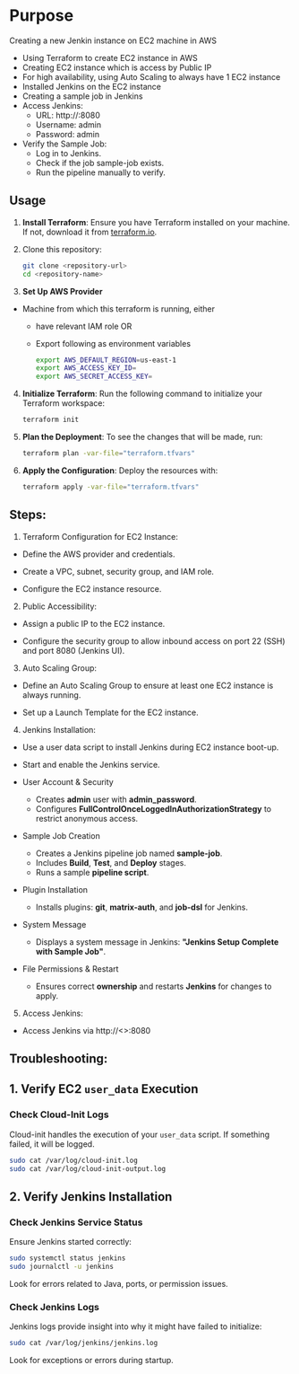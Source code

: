 # Purpose

Creating a new Jenkin instance on EC2 machine in AWS

- Using Terraform to create EC2 instance in AWS
- Creating EC2 instance which is access by Public IP
- For high availability, using Auto Scaling to always have 1 EC2 instance
- Installed Jenkins on the EC2 instance
- Creating a sample job in Jenkins
- Access Jenkins:
  - URL: http://<server-ip>:8080
  - Username: admin
  - Password: admin
- Verify the Sample Job:
  - Log in to Jenkins.
  - Check if the job sample-job exists.
  - Run the pipeline manually to verify.

## Usage

1. **Install Terraform**: Ensure you have Terraform installed on your machine. If not, download it from [terraform.io](https://www.terraform.io/downloads.html).

2. Clone this repository:

   ```bash
   git clone <repository-url>
   cd <repository-name>
   ```

3. **Set Up AWS Provider**

- Machine from which this terraform is running, either

  - have relevant IAM role OR
  - Export following as environment variables

    ```bash
    export AWS_DEFAULT_REGION=us-east-1
    export AWS_ACCESS_KEY_ID=
    export AWS_SECRET_ACCESS_KEY=
    ```

4. **Initialize Terraform**: Run the following command to initialize your Terraform workspace:

   ```bash
   terraform init
   ```

5. **Plan the Deployment**: To see the changes that will be made, run:

   ```bash
   terraform plan -var-file="terraform.tfvars"
   ```

6. **Apply the Configuration**: Deploy the resources with:

   ```bash
   terraform apply -var-file="terraform.tfvars"
   ```

## Steps:

1. Terraform Configuration for EC2 Instance:

- Define the AWS provider and credentials.

- Create a VPC, subnet, security group, and IAM role.

- Configure the EC2 instance resource.

2. Public Accessibility:

- Assign a public IP to the EC2 instance.

- Configure the security group to allow inbound access on port 22 (SSH) and port 8080 (Jenkins UI).

3. Auto Scaling Group:

- Define an Auto Scaling Group to ensure at least one EC2 instance is always running.

- Set up a Launch Template for the EC2 instance.

4. Jenkins Installation:

- Use a user data script to install Jenkins during EC2 instance boot-up.

- Start and enable the Jenkins service.

- User Account & Security

  - Creates **admin** user with **admin_password**.
  - Configures **FullControlOnceLoggedInAuthorizationStrategy** to restrict anonymous access.

- Sample Job Creation

  - Creates a Jenkins pipeline job named **sample-job**.
  - Includes **Build**, **Test**, and **Deploy** stages.
  - Runs a sample **pipeline script**.

- Plugin Installation

  - Installs plugins: **git**, **matrix-auth**, and **job-dsl** for Jenkins.

- System Message

  - Displays a system message in Jenkins: **"Jenkins Setup Complete with Sample Job"**.

- File Permissions & Restart
  - Ensures correct **ownership** and restarts **Jenkins** for changes to apply.

5. Access Jenkins:

- Access Jenkins via http://<<public-ip of instance>>:8080

## Troubleshooting:

## 1. Verify EC2 `user_data` Execution

### Check Cloud-Init Logs

Cloud-init handles the execution of your `user_data` script. If something failed, it will be logged.

```bash
sudo cat /var/log/cloud-init.log
sudo cat /var/log/cloud-init-output.log
```

## 2. Verify Jenkins Installation

### Check Jenkins Service Status

Ensure Jenkins started correctly:

```bash
sudo systemctl status jenkins
sudo journalctl -u jenkins
```
Look for errors related to Java, ports, or permission issues.

### Check Jenkins Logs

Jenkins logs provide insight into why it might have failed to initialize:

```bash
sudo cat /var/log/jenkins/jenkins.log
```
Look for exceptions or errors during startup.

